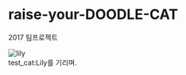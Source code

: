 # raise-your-DOODLE-CAT  
2017 팀프로젝트  

![lily](https://github.com/seawavve/raise-your-DOODLE-CAT/blob/master/lily.png)  
test_cat:Lily를 기리며.  
